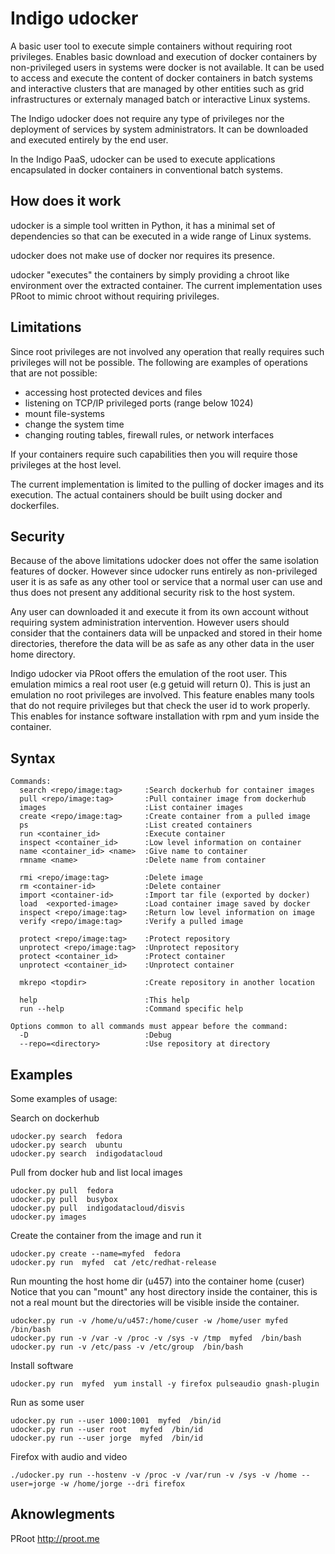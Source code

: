 # Indigo udocker
A basic user tool to execute simple containers without requiring root 
privileges. Enables basic download and execution of docker containers 
by non-privileged users in systems were docker is not available.
It can be used to access and execute the content of docker containers 
in batch systems and interactive clusters that are managed by other 
entities such as grid infrastructures or externaly managed batch or
interactive Linux systems.

The Indigo udocker does not require any type of privileges nor the
deployment of services by system administrators. It can be downloaded
and executed entirely by the end user. 

In the Indigo PaaS, udocker can be used to execute applications
encapsulated in docker containers in conventional batch systems.

## How does it work
udocker is a simple tool written in Python, it has a minimal set
of dependencies so that can be executed in a wide range of Linux
systems. 

udocker does not make use of docker nor requires its presence.

udocker "executes" the containers by simply providing a chroot like 
environment over the extracted container. The current implementation 
uses PRoot to mimic chroot without requiring privileges. 

## Limitations
Since root privileges are not involved any operation that really 
requires such privileges will not be possible. The following  are
examples of operations that are not possible:

* accessing host protected devices and files
* listening on TCP/IP privileged ports (range below 1024)
* mount file-systems
* change the system time
* changing routing tables, firewall rules, or network interfaces

If your containers require such capabilities then you will require
those privileges at the host level.  

The current implementation is limited to the pulling of docker images 
and its execution. The actual containers should be built using docker
and dockerfiles.

## Security
Because of the above limitations udocker does not offer the same isolation 
features of docker. However since udocker runs entirely as non-privileged 
user it is as safe as any other tool or service that a normal user can use 
and thus does not present any additional security risk to the host system. 

Any user can downloaded it and execute it from its own account without 
requiring system administration intervention. However users should consider
that the containers data will be unpacked and stored in their home
directories, therefore the data will be as safe as any other data in the 
user home directory.

Indigo udocker via PRoot offers the emulation of the root user. This emulation
mimics a real root user (e.g getuid will return 0). This is just an emulation
no root privileges are involved. This feature enables many tools that do not 
require privileges but that check the user id to work properly. This enables
for instance software installation with rpm and yum inside the container.

## Syntax
```
Commands:
  search <repo/image:tag>     :Search dockerhub for container images
  pull <repo/image:tag>       :Pull container image from dockerhub
  images                      :List container images
  create <repo/image:tag>     :Create container from a pulled image
  ps                          :List created containers
  run <container_id>          :Execute container 
  inspect <container_id>      :Low level information on container
  name <container_id> <name>  :Give name to container
  rmname <name>               :Delete name from container

  rmi <repo/image:tag>        :Delete image
  rm <container-id>           :Delete container
  import <container-id>       :Import tar file (exported by docker)
  load  <exported-image>      :Load container image saved by docker
  inspect <repo/image:tag>    :Return low level information on image
  verify <repo/image:tag>     :Verify a pulled image

  protect <repo/image:tag>    :Protect repository
  unprotect <repo/image:tag>  :Unprotect repository
  protect <container_id>      :Protect container
  unprotect <container_id>    :Unprotect container

  mkrepo <topdir>             :Create repository in another location

  help                        :This help
  run --help                  :Command specific help

Options common to all commands must appear before the command:
  -D                          :Debug
  --repo=<directory>          :Use repository at directory
```

## Examples
Some examples of usage:

Search on dockerhub
```
udocker.py search  fedora
udocker.py search  ubuntu
udocker.py search  indigodatacloud
```

Pull from docker hub and list local images
```
udocker.py pull  fedora
udocker.py pull  busybox
udocker.py pull  indigodatacloud/disvis
udocker.py images
```

Create the container from the image and run it
```
udocker.py create --name=myfed  fedora
udocker.py run  myfed  cat /etc/redhat-release
```

Run mounting the host home dir (u457) into the container home (cuser)
Notice that you can "mount" any host directory inside the container,
this is not a real mount but the directories will be visible inside 
the container.
```
udocker.py run -v /home/u/u457:/home/cuser -w /home/user myfed  /bin/bash
udocker.py run -v /var -v /proc -v /sys -v /tmp  myfed  /bin/bash
udocker.py run -v /etc/pass -v /etc/group  /bin/bash
```

Install software
```
udocker.py run  myfed  yum install -y firefox pulseaudio gnash-plugin
```

Run as some user
```
udocker.py run --user 1000:1001  myfed  /bin/id
udocker.py run --user root   myfed  /bin/id
udocker.py run --user jorge  myfed  /bin/id
```

Firefox with audio and video
```
./udocker.py run --hostenv -v /proc -v /var/run -v /sys -v /home --user=jorge -w /home/jorge --dri firefox
```

## Aknowlegments

PRoot http://proot.me
